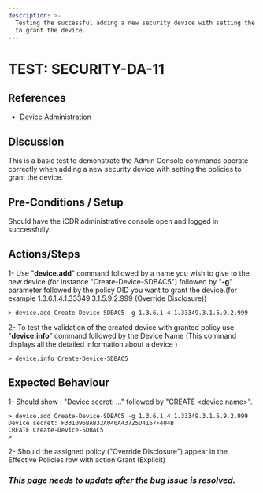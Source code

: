 ```yaml
---
description: >-
  Testing the successful adding a new security device with setting the policies
  to grant the device.
---
```


# TEST: SECURITY-DA-11

## References

* [Device Administration](../../../../../../operations/server-administration/santedb-icdr-admin-console/untitled.md)

## Discussion

This is a basic test to demonstrate the Admin Console commands operate correctly when adding a new security device with setting the policies to grant the device.

## Pre-Conditions / Setup

Should have the iCDR administrative console open and logged in successfully.

## Actions/Steps

1- Use "**device.add**" command followed by a name you wish to give to the new device (for instance "Create-Device-SDBAC5") followed by  "**-g**" parameter followed by the policy OID you want to grant the device.(for example 1.3.6.1.4.1.33349.3.1.5.9.2.999 (Override Disclosure))

```
> device.add Create-Device-SDBAC5 -g 1.3.6.1.4.1.33349.3.1.5.9.2.999
```

2- To test the  validation of the created device with granted policy use "**device.info**" command  followed by the Device Name (This command displays all the detailed information about a device )

```
> device.info Create-Device-SDBAC5
```

## Expected Behaviour

1-  Should show : "Device secret: ..." followed by "CREATE \<device name>".

```
> device.add Create-Device-SDBAC5 -g 1.3.6.1.4.1.33349.3.1.5.9.2.999
Device secret: F331096BAB32A040A43725D4167F404B
CREATE Create-Device-SDBAC5
>
```

2- Should the assigned policy ("Override Disclosure") appear in the Effective Policies row with action Grant (Explicit)

### _**This page needs to update after the bug issue is resolved.**_
